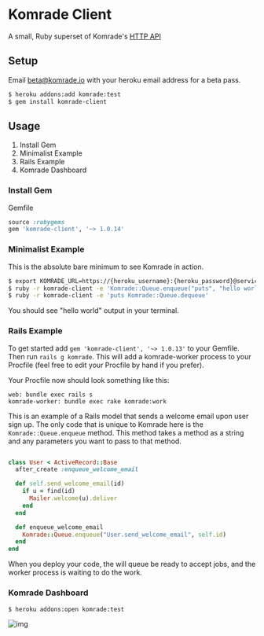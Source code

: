 # Komrade Client

A small, Ruby superset of Komrade's [HTTP API](https://gist.github.com/4641301)

## Setup

Email beta@komrade.io with your heroku email address for a beta pass.

```bash
$ heroku addons:add komrade:test
$ gem install komrade-client
```

## Usage

1. Install Gem
2. Minimalist Example
3. Rails Example
4. Komrade Dashboard

### Install Gem

Gemfile

```ruby
source :rubygems
gem 'komrade-client', '~> 1.0.14'
```

### Minimalist Example ###

This is the absolute bare minimum to see Komrade in action.

```bash
$ export KOMRADE_URL=https://{heroku_username}:{heroku_password}@service.komrade.io
$ ruby -r komrade-client -e 'Komrade::Queue.enqueue("puts", "hello world")'
$ ruby -r komrade-client -e 'puts Komrade::Queue.dequeue'
```

You should see "hello world" output in your terminal.

### Rails Example ###

To get started add  `gem 'komrade-client', '~> 1.0.13'` to your Gemfile. Then run
`rails g komrade`. This will add a komrade-worker process to your Procfile (feel
free to edit your Procfile by hand if you prefer).

Your Procfile now should look something like this:
```
web: bundle exec rails s
komrade-worker: bundle exec rake komrade:work
```

This is an example of a Rails model that sends a welcome email upon user sign up.
The only code that is unique to Komrade here is the `Komrade::Queue.enqueue` method.
This method takes a method as a string and any parameters you want to pass to that method.

```ruby

class User < ActiveRecord::Base
  after_create :enqueue_welcome_email

  def self.send_welcome_email(id)
    if u = find(id)
      Mailer.welcome(u).deliver
    end
  end

  def enqueue_welcome_email
    Komrade::Queue.enqueue("User.send_welcome_email", self.id)
  end
end
```

When you deploy your code, the will queue be ready to accept jobs, and the worker process
is waiting to do the work.


### Komrade Dashboard

```bash
$ heroku addons:open komrade:test
```

![img](http://f.cl.ly/items/0G3f0B2J3J40451h0k3I/Screen%20Shot%202013-01-27%20at%2010.41.53%20PM.png)


